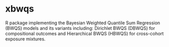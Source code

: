 # xbwqs
R package implementing the Bayesian Weighted Quantile Sum Regression (BWQS) models and its variants including: Dirichlet BWQS (DBWQS) for compositional outcomes and Hierarchical BWQS (HBWQS) for cross-cohort exposure mixtures.
